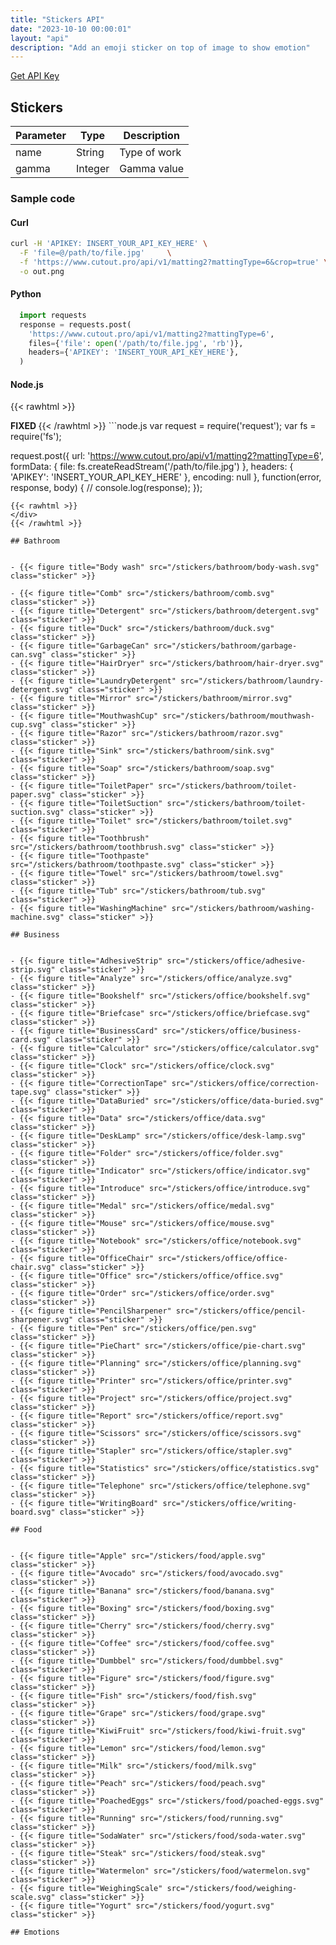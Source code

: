 ```yaml
---
title: "Stickers API"
date: "2023-10-10 00:00:01"
layout: "api"
description: "Add an emoji sticker on top of image to show emotion"
---
```

[Get API Key](/api/developer-key)

## Stickers

| Parameter | Type | Description |
|-----------|------|-------------|
| name      | String | Type of work |
| gamma      | Integer | Gamma value|

### Sample code

#### Curl

```bash
curl -H 'APIKEY: INSERT_YOUR_API_KEY_HERE' \
  -F 'file=@/path/to/file.jpg'     \
  -f 'https://www.cutout.pro/api/v1/matting2?mattingType=6&crop=true' \
  -o out.png

```

#### Python

```python
  import requests
  response = requests.post(
    'https://www.cutout.pro/api/v1/matting2?mattingType=6',
    files={'file': open('/path/to/file.jpg', 'rb')},
    headers={'APIKEY': 'INSERT_YOUR_API_KEY_HERE'},
  )
```

#### Node.js

{{< rawhtml >}}
 <div class='editable' onClick="this.contentEditable='true';">
		<strong> FIXED </strong>
{{< /rawhtml >}}
```node.js
  var request = require('request');
  var fs = require('fs');

  request.post({
    url: 'https://www.cutout.pro/api/v1/matting2?mattingType=6',
    formData: {
    file: fs.createReadStream('/path/to/file.jpg')
    },
    headers: {
    'APIKEY': 'INSERT_YOUR_API_KEY_HERE'
    },
    encoding: null
  }, function(error, response, body) {
    // console.log(response);
  });
```
{{< rawhtml >}}
</div>
{{< /rawhtml >}}

## Bathroom


- {{< figure title="Body wash" src="/stickers/bathroom/body-wash.svg" class="sticker" >}}

- {{< figure title="Comb" src="/stickers/bathroom/comb.svg" class="sticker" >}}
- {{< figure title="Detergent" src="/stickers/bathroom/detergent.svg" class="sticker" >}}
- {{< figure title="Duck" src="/stickers/bathroom/duck.svg" class="sticker" >}}
- {{< figure title="GarbageCan" src="/stickers/bathroom/garbage-can.svg" class="sticker" >}}
- {{< figure title="HairDryer" src="/stickers/bathroom/hair-dryer.svg" class="sticker" >}}
- {{< figure title="LaundryDetergent" src="/stickers/bathroom/laundry-detergent.svg" class="sticker" >}}
- {{< figure title="Mirror" src="/stickers/bathroom/mirror.svg" class="sticker" >}}
- {{< figure title="MouthwashCup" src="/stickers/bathroom/mouthwash-cup.svg" class="sticker" >}}
- {{< figure title="Razor" src="/stickers/bathroom/razor.svg" class="sticker" >}}
- {{< figure title="Sink" src="/stickers/bathroom/sink.svg" class="sticker" >}}
- {{< figure title="Soap" src="/stickers/bathroom/soap.svg" class="sticker" >}}
- {{< figure title="ToiletPaper" src="/stickers/bathroom/toilet-paper.svg" class="sticker" >}}
- {{< figure title="ToiletSuction" src="/stickers/bathroom/toilet-suction.svg" class="sticker" >}}
- {{< figure title="Toilet" src="/stickers/bathroom/toilet.svg" class="sticker" >}}
- {{< figure title="Toothbrush" src="/stickers/bathroom/toothbrush.svg" class="sticker" >}}
- {{< figure title="Toothpaste" src="/stickers/bathroom/toothpaste.svg" class="sticker" >}}
- {{< figure title="Towel" src="/stickers/bathroom/towel.svg" class="sticker" >}}
- {{< figure title="Tub" src="/stickers/bathroom/tub.svg" class="sticker" >}}
- {{< figure title="WashingMachine" src="/stickers/bathroom/washing-machine.svg" class="sticker" >}}

## Business


- {{< figure title="AdhesiveStrip" src="/stickers/office/adhesive-strip.svg" class="sticker" >}}
- {{< figure title="Analyze" src="/stickers/office/analyze.svg" class="sticker" >}}
- {{< figure title="Bookshelf" src="/stickers/office/bookshelf.svg" class="sticker" >}}
- {{< figure title="Briefcase" src="/stickers/office/briefcase.svg" class="sticker" >}}
- {{< figure title="BusinessCard" src="/stickers/office/business-card.svg" class="sticker" >}}
- {{< figure title="Calculator" src="/stickers/office/calculator.svg" class="sticker" >}}
- {{< figure title="Clock" src="/stickers/office/clock.svg" class="sticker" >}}
- {{< figure title="CorrectionTape" src="/stickers/office/correction-tape.svg" class="sticker" >}}
- {{< figure title="DataBuried" src="/stickers/office/data-buried.svg" class="sticker" >}}
- {{< figure title="Data" src="/stickers/office/data.svg" class="sticker" >}}
- {{< figure title="DeskLamp" src="/stickers/office/desk-lamp.svg" class="sticker" >}}
- {{< figure title="Folder" src="/stickers/office/folder.svg" class="sticker" >}}
- {{< figure title="Indicator" src="/stickers/office/indicator.svg" class="sticker" >}}
- {{< figure title="Introduce" src="/stickers/office/introduce.svg" class="sticker" >}}
- {{< figure title="Medal" src="/stickers/office/medal.svg" class="sticker" >}}
- {{< figure title="Mouse" src="/stickers/office/mouse.svg" class="sticker" >}}
- {{< figure title="Notebook" src="/stickers/office/notebook.svg" class="sticker" >}}
- {{< figure title="OfficeChair" src="/stickers/office/office-chair.svg" class="sticker" >}}
- {{< figure title="Office" src="/stickers/office/office.svg" class="sticker" >}}
- {{< figure title="Order" src="/stickers/office/order.svg" class="sticker" >}}
- {{< figure title="PencilSharpener" src="/stickers/office/pencil-sharpener.svg" class="sticker" >}}
- {{< figure title="Pen" src="/stickers/office/pen.svg" class="sticker" >}}
- {{< figure title="PieChart" src="/stickers/office/pie-chart.svg" class="sticker" >}}
- {{< figure title="Planning" src="/stickers/office/planning.svg" class="sticker" >}}
- {{< figure title="Printer" src="/stickers/office/printer.svg" class="sticker" >}}
- {{< figure title="Project" src="/stickers/office/project.svg" class="sticker" >}}
- {{< figure title="Report" src="/stickers/office/report.svg" class="sticker" >}}
- {{< figure title="Scissors" src="/stickers/office/scissors.svg" class="sticker" >}}
- {{< figure title="Stapler" src="/stickers/office/stapler.svg" class="sticker" >}}
- {{< figure title="Statistics" src="/stickers/office/statistics.svg" class="sticker" >}}
- {{< figure title="Telephone" src="/stickers/office/telephone.svg" class="sticker" >}}
- {{< figure title="WritingBoard" src="/stickers/office/writing-board.svg" class="sticker" >}}

## Food


- {{< figure title="Apple" src="/stickers/food/apple.svg" class="sticker" >}}
- {{< figure title="Avocado" src="/stickers/food/avocado.svg" class="sticker" >}}
- {{< figure title="Banana" src="/stickers/food/banana.svg" class="sticker" >}}
- {{< figure title="Boxing" src="/stickers/food/boxing.svg" class="sticker" >}}
- {{< figure title="Cherry" src="/stickers/food/cherry.svg" class="sticker" >}}
- {{< figure title="Coffee" src="/stickers/food/coffee.svg" class="sticker" >}}
- {{< figure title="Dumbbel" src="/stickers/food/dumbbel.svg" class="sticker" >}}
- {{< figure title="Figure" src="/stickers/food/figure.svg" class="sticker" >}}
- {{< figure title="Fish" src="/stickers/food/fish.svg" class="sticker" >}}
- {{< figure title="Grape" src="/stickers/food/grape.svg" class="sticker" >}}
- {{< figure title="KiwiFruit" src="/stickers/food/kiwi-fruit.svg" class="sticker" >}}
- {{< figure title="Lemon" src="/stickers/food/lemon.svg" class="sticker" >}}
- {{< figure title="Milk" src="/stickers/food/milk.svg" class="sticker" >}}
- {{< figure title="Peach" src="/stickers/food/peach.svg" class="sticker" >}}
- {{< figure title="PoachedEggs" src="/stickers/food/poached-eggs.svg" class="sticker" >}}
- {{< figure title="Running" src="/stickers/food/running.svg" class="sticker" >}}
- {{< figure title="SodaWater" src="/stickers/food/soda-water.svg" class="sticker" >}}
- {{< figure title="Steak" src="/stickers/food/steak.svg" class="sticker" >}}
- {{< figure title="Watermelon" src="/stickers/food/watermelon.svg" class="sticker" >}}
- {{< figure title="WeighingScale" src="/stickers/food/weighing-scale.svg" class="sticker" >}}
- {{< figure title="Yogurt" src="/stickers/food/yogurt.svg" class="sticker" >}}

## Emotions
